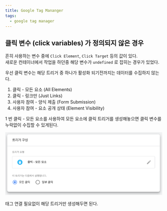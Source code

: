 ```yaml
---
title: Google Tag Mananger
tags:
  - google tag manager
---
```


## 클릭 변수 (click variables) 가 정의되지 않은 경우

흔히 사용하는 변수 중에 `Click Element`, `Click Target` 등의 값이 있다.  
새로운 컨테이너에서 작업을 하던중 해당 변수가 `undefined` 로 잡히는 경우가 있었다.

우선 클릭 변수는 해당 트리거 중 하나가 활성화 되기전까지는 데이터를 수집하지 않는다.

1. 클릭 - 모든 요소 (All Elements)  
2. 클릭 - 링크만 (Just Links)
3. 사용자 참여 - 양식 제출 (Form Submission)
4. 사용자 참여 - 요소 공개 상태 (Element Visibility)

1 번 클릭 - 모든 요소를 사용하여 모든 요소에 클릭 트리거를 생성해놓으면 클릭 변수를 누락없이 수집할 수 있게된다.

![img.png](../attachments/gtm-2022-09-28.png)

태그 연결 필요없이 해당 트리거만 생성해두면 된다.


